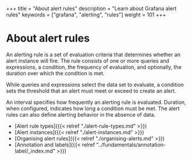+++
title = "About alert rules"
description = "Learn about Grafana alert rules"
keywords = ["grafana", "alerting", "rules"]
weight = 101
+++

# About alert rules

An alerting rule is a set of evaluation criteria that determines whether an alert instance will fire. The rule consists of one or more queries and expressions, a condition, the frequency of evaluation, and optionally, the duration over which the condition is met.

While queries and expressions select the data set to evaluate, a condition sets the threshold that an alert must meet or exceed to create an alert.

An interval specifies how frequently an alerting rule is evaluated. Duration, when configured, indicates how long a condition must be met. The alert rules can also define alerting behavior in the absence of data.

- [Alert rule types]({{< relref "./alert-rule-types.md" >}})
- [Alert instances]({{< relref "./alert-instances.md" >}})
- [Organising alert rules]({{< relref "./organising-alerts.md" >}})
- [Annotation and labels]({{< relref "../fundamentals/annotation-label/_index.md" >}})
